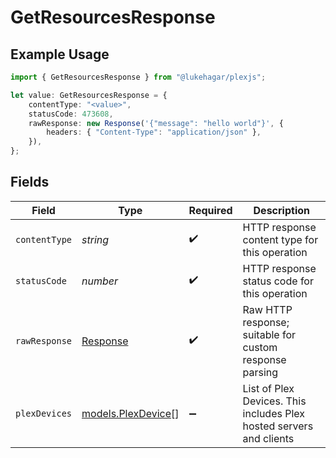 # GetResourcesResponse

## Example Usage

```typescript
import { GetResourcesResponse } from "@lukehagar/plexjs";

let value: GetResourcesResponse = {
    contentType: "<value>",
    statusCode: 473608,
    rawResponse: new Response('{"message": "hello world"}', {
        headers: { "Content-Type": "application/json" },
    }),
};
```

## Fields

| Field                                                                 | Type                                                                  | Required                                                              | Description                                                           |
| --------------------------------------------------------------------- | --------------------------------------------------------------------- | --------------------------------------------------------------------- | --------------------------------------------------------------------- |
| `contentType`                                                         | *string*                                                              | :heavy_check_mark:                                                    | HTTP response content type for this operation                         |
| `statusCode`                                                          | *number*                                                              | :heavy_check_mark:                                                    | HTTP response status code for this operation                          |
| `rawResponse`                                                         | [Response](https://developer.mozilla.org/en-US/docs/Web/API/Response) | :heavy_check_mark:                                                    | Raw HTTP response; suitable for custom response parsing               |
| `plexDevices`                                                         | [models.PlexDevice](../models/plexdevice.md)[]                        | :heavy_minus_sign:                                                    | List of Plex Devices. This includes Plex hosted servers and clients   |